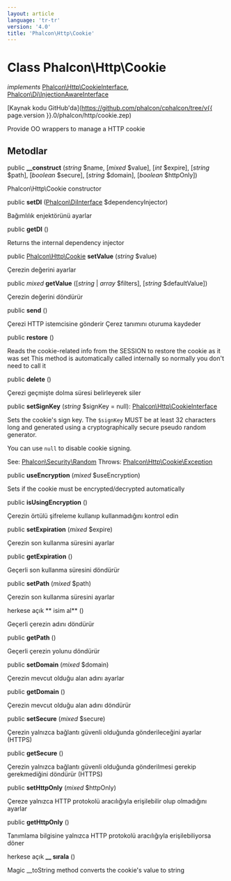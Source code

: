 ```yaml
---
layout: article
language: 'tr-tr'
version: '4.0'
title: 'Phalcon\Http\Cookie'
---
```

# Class **Phalcon\Http\Cookie**

*implements* [Phalcon\Http\CookieInterface](Phalcon_Http_CookieInterface), [Phalcon\Di\InjectionAwareInterface](Phalcon_Di_InjectionAwareInterface)

[Kaynak kodu GitHub'da](https://github.com/phalcon/cphalcon/tree/v{{ page.version }}.0/phalcon/http/cookie.zep)

Provide OO wrappers to manage a HTTP cookie

## Metodlar

public **__construct** (*string* $name, [*mixed* $value], [*int* $expire], [*string* $path], [*boolean* $secure], [*string* $domain], [*boolean* $httpOnly])

Phalcon\Http\Cookie constructor

public **setDI** ([Phalcon\DiInterface](Phalcon_DiInterface) $dependencyInjector)

Bağımlılık enjektörünü ayarlar

public **getDI** ()

Returns the internal dependency injector

public [Phalcon\Http\Cookie](Phalcon_Http_Cookie) **setValue** (*string* $value)

Çerezin değerini ayarlar

public *mixed* **getValue** ([*string* | *array* $filters], [*string* $defaultValue])

Çerezin değerini döndürür

public **send** ()

Çerezi HTTP istemcisine gönderir Çerez tanımını oturuma kaydeder

public **restore** ()

Reads the cookie-related info from the SESSION to restore the cookie as it was set This method is automatically called internally so normally you don't need to call it

public **delete** ()

Çerezi geçmişte dolma süresi belirleyerek siler

public **setSignKey** (*string* $signKey = null): [Phalcon\Http\CookieInterface](Phalcon_Http_CookieInterface)

Sets the cookie's sign key. The `$signKey` MUST be at least 32 characters long and generated using a cryptographically secure pseudo random generator.

You can use `null` to disable cookie signing.

See: [Phalcon\Security\Random](Phalcon_Security_Random) Throws: [Phalcon\Http\Cookie\Exception](Phalcon_Http_Cookie_Exception)

public **useEncryption** (*mixed* $useEncryption)

Sets if the cookie must be encrypted/decrypted automatically

public **isUsingEncryption** ()

Çerezin örtülü şifreleme kullanıp kullanmadığını kontrol edin

public **setExpiration** (*mixed* $expire)

Çerezin son kullanma süresini ayarlar

public **getExpiration** ()

Geçerli son kullanma süresini döndürür

public **setPath** (*mixed* $path)

Çerezin son kullanma süresini ayarlar

herkese açık ** isim al** ()

Geçerli çerezin adını döndürür

public **getPath** ()

Geçerli çerezin yolunu döndürür

public **setDomain** (*mixed* $domain)

Çerezin mevcut olduğu alan adını ayarlar

public **getDomain** ()

Çerezin mevcut olduğu alan adını döndürür

public **setSecure** (*mixed* $secure)

Çerezin yalnızca bağlantı güvenli olduğunda gönderileceğini ayarlar (HTTPS)

public **getSecure** ()

Çerezin yalnızca bağlantı güvenli olduğunda gönderilmesi gerekip gerekmediğini döndürür (HTTPS)

public **setHttpOnly** (*mixed* $httpOnly)

Çereze yalnızca HTTP protokolü aracılığıyla erişilebilir olup olmadığını ayarlar

public **getHttpOnly** ()

Tanımlama bilgisine yalnızca HTTP protokolü aracılığıyla erişilebiliyorsa döner

herkese açık **__ sırala** ()

Magic __toString method converts the cookie's value to string
